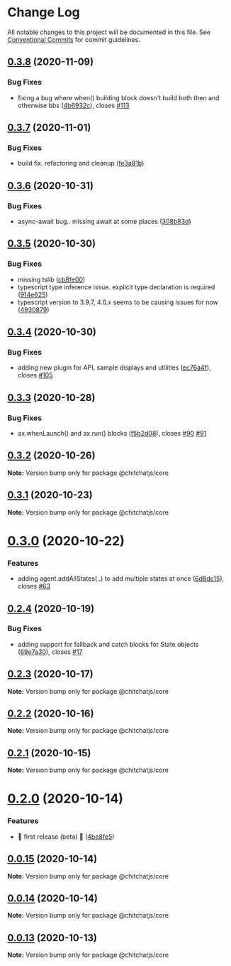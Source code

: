 # Change Log

All notable changes to this project will be documented in this file.
See [Conventional Commits](https://conventionalcommits.org) for commit guidelines.

## [0.3.8](https://github.com/chitchatjs/chitchatjs/compare/@chitchatjs/core@0.3.7...@chitchatjs/core@0.3.8) (2020-11-09)


### Bug Fixes

* fixing a bug where when() building block doesn't build both then and otherwise bbs ([4b6932c](https://github.com/chitchatjs/chitchatjs/commit/4b6932cf03e17cc9009e3ccd3f015db34068b73b)), closes [#113](https://github.com/chitchatjs/chitchatjs/issues/113)





## [0.3.7](https://github.com/chitchat/chitchatjs/compare/@chitchatjs/core@0.3.6...@chitchatjs/core@0.3.7) (2020-11-01)


### Bug Fixes

* build fix. refactoring and cleanup ([fe3a81b](https://github.com/chitchat/chitchatjs/commit/fe3a81b72d9d1654d90738fa9f02de48bd5eee32))





## [0.3.6](https://github.com/chitchat/chitchatjs/compare/@chitchatjs/core@0.3.5...@chitchatjs/core@0.3.6) (2020-10-31)


### Bug Fixes

* async-await bug.. missing await at some places ([308b83d](https://github.com/chitchat/chitchatjs/commit/308b83de6cdc835101ae4f902bc67e1b72f74955))





## [0.3.5](https://github.com/chitchat/chitchatjs/compare/@chitchatjs/core@0.3.4...@chitchatjs/core@0.3.5) (2020-10-30)


### Bug Fixes

* missing tslib ([cb8fe00](https://github.com/chitchat/chitchatjs/commit/cb8fe00591f4e11150677d4db3c2785c68d1bdf5))
* typescript type inference issue. explicit type declaration is required ([914e625](https://github.com/chitchat/chitchatjs/commit/914e625c071eafcca749f27ed2882fe2fcb1b749))
* typescript version to 3.9.7, 4.0.x seems to be causing issues for now ([4930879](https://github.com/chitchat/chitchatjs/commit/4930879acc13eae53fc21a7f582690324a1a0680))





## [0.3.4](https://github.com/chitchat/chitchatjs/compare/@chitchatjs/core@0.3.3...@chitchatjs/core@0.3.4) (2020-10-30)


### Bug Fixes

* adding new plugin for APL sample displays and utilities ([ec76a4f](https://github.com/chitchat/chitchatjs/commit/ec76a4f00341fa7ff9a9ef301d9656ee84736a9a)), closes [#105](https://github.com/chitchat/chitchatjs/issues/105)





## [0.3.3](https://github.com/chitchat/chitchatjs/compare/@chitchatjs/core@0.3.2...@chitchatjs/core@0.3.3) (2020-10-28)


### Bug Fixes

* ax.whenLaunch() and ax.run() blocks ([f5b2d08](https://github.com/chitchat/chitchatjs/commit/f5b2d082a3700222c7b64e900c61fd9e98b365ae)), closes [#90](https://github.com/chitchat/chitchatjs/issues/90) [#91](https://github.com/chitchat/chitchatjs/issues/91)





## [0.3.2](https://github.com/chitchat/chitchatjs/compare/@chitchatjs/core@0.3.1...@chitchatjs/core@0.3.2) (2020-10-26)

**Note:** Version bump only for package @chitchatjs/core





## [0.3.1](https://github.com/chitchat/chitchatjs/compare/@chitchatjs/core@0.3.0...@chitchatjs/core@0.3.1) (2020-10-23)

**Note:** Version bump only for package @chitchatjs/core





# [0.3.0](https://github.com/chitchat/chitchatjs/compare/@chitchatjs/core@0.2.4...@chitchatjs/core@0.3.0) (2020-10-22)


### Features

* adding agent.addAllStates(..) to add multiple states at once ([6d8dc15](https://github.com/chitchat/chitchatjs/commit/6d8dc15a06e54b889a6af6797e2b975d39b6fb91)), closes [#63](https://github.com/chitchat/chitchatjs/issues/63)





## [0.2.4](https://github.com/chitchat/chitchatjs/compare/@chitchatjs/core@0.2.3...@chitchatjs/core@0.2.4) (2020-10-19)


### Bug Fixes

* adding support for fallback and catch blocks for State objects ([69e7a30](https://github.com/chitchat/chitchatjs/commit/69e7a30ffbc0bc67d6eaa0fa2c1b379749e78fed)), closes [#17](https://github.com/chitchat/chitchatjs/issues/17)





## [0.2.3](https://github.com/chitchat/chitchatjs/compare/@chitchatjs/core@0.2.2...@chitchatjs/core@0.2.3) (2020-10-17)

**Note:** Version bump only for package @chitchatjs/core





## [0.2.2](https://github.com/chitchat/chitchatjs/compare/@chitchatjs/core@0.2.1...@chitchatjs/core@0.2.2) (2020-10-16)

**Note:** Version bump only for package @chitchatjs/core





## [0.2.1](https://github.com/chitchat/chitchatjs/compare/@chitchatjs/core@0.2.0...@chitchatjs/core@0.2.1) (2020-10-15)

**Note:** Version bump only for package @chitchatjs/core





# [0.2.0](https://github.com/kevindra/chitchatjs/compare/@chitchatjs/core@0.0.15...@chitchatjs/core@0.2.0) (2020-10-14)


### Features

* 🎉 first release (beta) 🎉 ([4be8fe5](https://github.com/kevindra/chitchatjs/commit/4be8fe50072d52547d2da83c069f4de3b12ef194))





## [0.0.15](https://github.com/kevindra/chitchatjs/compare/@chitchatjs/core@0.0.14...@chitchatjs/core@0.0.15) (2020-10-14)

**Note:** Version bump only for package @chitchatjs/core





## [0.0.14](https://github.com/kevindra/chitchatjs/compare/@chitchatjs/core@0.0.13...@chitchatjs/core@0.0.14) (2020-10-14)

**Note:** Version bump only for package @chitchatjs/core





## [0.0.13](https://github.com/kevindra/chitchatjs/compare/@chitchatjs/core@0.0.12...@chitchatjs/core@0.0.13) (2020-10-13)

**Note:** Version bump only for package @chitchatjs/core
